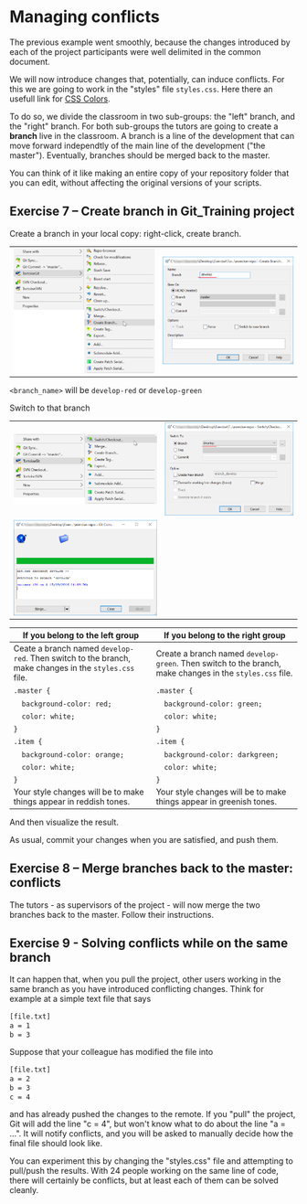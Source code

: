 # Managing conflicts

The previous example went smoothly, because the changes introduced by each of the project participants were well delimited in the common document.

We will now introduce changes that, potentially, can induce conflicts. For this we are going to work in the "styles" file `styles.css`. Here there an usefull link for [CSS Colors](https://www.w3schools.com/cssref/css_colors.asp). 

To do so, we divide the classroom in two sub-groups: the "left" branch, and the "right" branch. For both sub-groups the tutors are going to create a **branch** live in the classroom. A branch is a line of the development that can move forward independtly of the main line of the development ("the master"). Eventually, branches should be merged back to the master.

You can think of it like making an entire copy of your repository folder that you can edit, without affecting the original versions of your scripts.

## Exercise 7 – Create branch in Git_Training project

Create a branch in your local copy: right-click, create branch.

|||
| -------- | -------- |
| ![Git-Bash-14.png](https://github.com/fmassonn/Git_Training/raw/master/resources/14.png) | ![Git-Bash-15.png](https://github.com/fmassonn/Git_Training/raw/master/resources/15.png) |

`<branch_name>` will be `develop-red` or `develop-green`

Switch to that branch

|||
| -------- | -------- |
| ![Git-Bash-16.png](https://github.com/fmassonn/Git_Training/raw/master/resources/16.png) | ![Git-Bash-17.png](https://github.com/fmassonn/Git_Training/raw/master/resources/17.png) |
| ![Git-Bash-18.png](https://github.com/fmassonn/Git_Training/raw/master/resources/18.png) | |


| If you belong to the left group | If you belong to the right group 
| -------- | -------- |
| Ceate a branch named `develop-red`. Then switch to the branch, make changes in the `styles.css` file. | Create a branch named `develop-green`. Then switch to the branch, make changes in the `styles.css` file. |
| `.master {` | `.master {` |
| `  background-color: red;` | `  background-color: green;` |
| `  color: white;` | `  color: white;` |
| `}` | `}` |
| `.item {` | `.item {` |
| `  background-color: orange;` | `  background-color: darkgreen;` |
| `  color: white;` | `  color: white;` |
| `}` | `}` |
| Your style changes will be to make things appear in reddish tones. | Your style changes will be to make things appear in greenish tones. |

And then visualize the result.

As usual, commit your changes when you are satisfied, and push them.


## Exercise 8 – Merge branches back to the master: conflicts

The tutors - as supervisors of the project - will now merge the two branches back to the master. Follow their instructions.

## Exercise 9 - Solving conflicts while on the same branch
It can happen that, when you pull the project, other users working in the same branch as you have introduced conflicting changes. Think for example at a simple text file that says
```
[file.txt]
a = 1
b = 3
```

Suppose that your colleague has modified the file into 
```
[file.txt]
a = 2
b = 3
c = 4
```
and has already pushed the changes to the remote. If you "pull" the project, Git will add the line "c = 4", but won't know what to do about the line "a = ...". It will notify conflicts, and you will be asked to manually decide how the final file should look like.

You can experiment this by changing the "styles.css" file and attempting to pull/push the results. With 24 people working on the same line of code, there will certainly be conflicts, but at least each of them can be solved cleanly.

